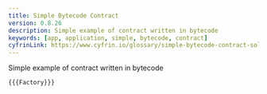 ```yaml
---
title: Simple Bytecode Contract
version: 0.8.26
description: Simple example of contract written in bytecode
keywords: [app, application, simple, bytecode, contract]
cyfrinLink: https://www.cyfrin.io/glossary/simple-bytecode-contract-solidity-code-example
---
```


Simple example of contract written in bytecode

```solidity
{{{Factory}}}
```
